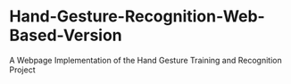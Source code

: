 # Hand-Gesture-Recognition-Web-Based-Version
A Webpage Implementation of the Hand Gesture Training and Recognition Project
